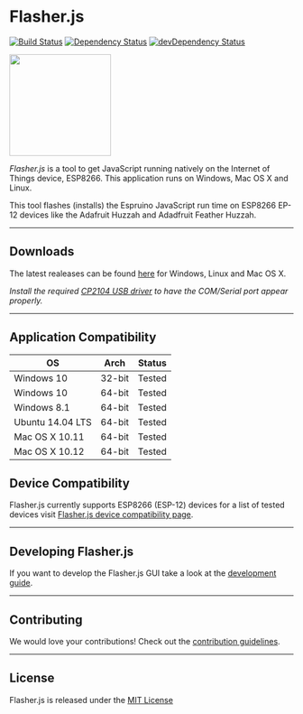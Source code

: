 # Flasher.js
[![Build Status](https://api.travis-ci.org/thingsSDK/flasher.js.svg)](https://travis-ci.org/thingsSDK/flasher.js) 
[![Dependency Status](https://david-dm.org/thingsSDK/flasher.js.svg)](https://david-dm.org/thingsSDK/flasher.js)
[![devDependency Status](https://david-dm.org/thingsSDK/flasher.js/dev-status.svg)](https://david-dm.org/thingsSDK/flasher.js#info=devDependencies)


<img src="http://thingssdk.com/images/flasher.js.svg" width="180px" height="180px">


_Flasher.js_ is a tool to get JavaScript running natively on
the Internet of Things device, ESP8266. This application runs on
Windows, Mac OS X and Linux.

This tool flashes (installs) the Espruino JavaScript run time on ESP8266
EP-12 devices like the Adafruit Huzzah and Adadfruit Feather Huzzah.

-----

## Downloads

The latest realeases can be found [here](https://github.com/thingsSDK/flasher.js/releases) for Windows, Linux and Mac OS X.

_Install the required [CP2104 USB driver](https://www.silabs.com/products/development-tools/software/usb-to-uart-bridge-vcp-drivers) to have the COM/Serial port appear properly._

-----

## Application Compatibility 

|OS|Arch|Status|
|---|:---:|:---:|
|Windows 10 | 32-bit | Tested |
|Windows 10 | 64-bit | Tested |
|Windows 8.1 | 64-bit | Tested |
|Ubuntu 14.04 LTS | 64-bit | Tested |
|Mac OS X 10.11 | 64-bit | Tested |
|Mac OS X 10.12 | 64-bit | Tested |

## Device Compatibility

Flasher.js currently supports ESP8266 (ESP-12) devices for a list of tested devices visit [Flasher.js device compatibility page](https://guides.thingssdk.com/flasher.js/compatible_devices.html).

-------

## Developing Flasher.js

If you want to develop the Flasher.js GUI take a look at the [development guide](DEVELOPING.md).

-------

## Contributing

We would love your contributions! Check out the [contribution guidelines](CONTRIBUTING.md).

-------

## License 

Flasher.js is released under the [MIT License](https://opensource.org/licenses/MIT)
